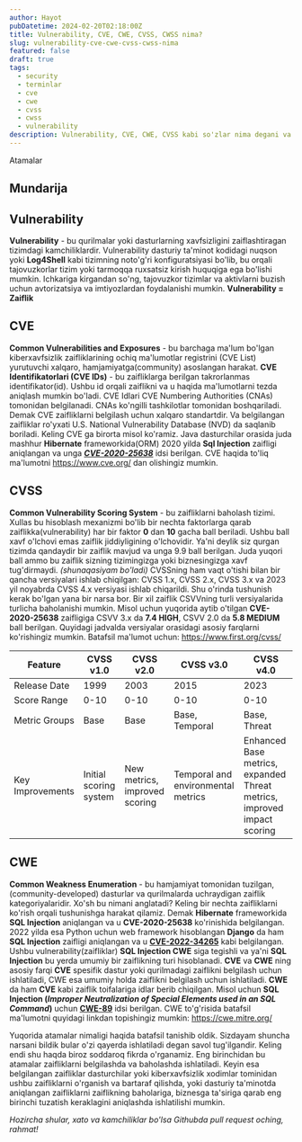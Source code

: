 ```yaml
---
author: Hayot
pubDatetime: 2024-02-20T02:18:00Z
title: Vulnerability, CVE, CWE, CVSS, CWSS nima?
slug: vulnerability-cve-cwe-cvss-cwss-nima
featured: false
draft: true
tags:
  - security
  - terminlar
  - cve
  - cwe
  - cvss
  - cwss
  - vulnerability
description: Vulnerability, CVE, CWE, CVSS kabi so'zlar nima degani va ular nimani anglatishi va qayerda ishlatilishi haqida qisqacha
---
```


Atamalar

## Mundarija

## Vulnerability

**Vulnerability** - bu qurilmalar yoki dasturlarning xavfsizligini zaiflashtiragan tizimdagi kamchiliklardir. Vulnerability dasturiy ta'minot kodidagi nuqson yoki **Log4Shell** kabi tizimning noto'g'ri konfiguratsiyasi bo'lib, bu orqali tajovuzkorlar tizim yoki tarmoqqa ruxsatsiz kirish huquqiga ega bo'lishi mumkin. Ichkariga kirgandan so'ng, tajovuzkor tizimlar va aktivlarni buzish uchun avtorizatsiya va imtiyozlardan foydalanishi mumkin. **Vulnerability = Zaiflik**

## CVE

**Common Vulnerabilities and Exposures** - bu barchaga ma'lum bo'lgan kiberxavfsizlik zaifliklarining ochiq ma'lumotlar registrini (CVE List) yurutuvchi xalqaro, hamjamiyatga(community) asoslangan harakat. **CVE Identifikatorlari (CVE IDs)** - bu zaifliklarga berilgan takrorlanmas identifikator(id). Ushbu id orqali zaiflikni va u haqida ma'lumotlarni tezda aniqlash mumkin bo'ladi. CVE Idlari CVE Numbering Authorities (CNAs) tomonidan belgilanadi. CNAs ko'ngilli tashkilotlar tomonidan boshqariladi.
Demak CVE zaifliklarni belgilash uchun xalqaro standartdir. Va belgilangan zaifliklar ro'yxati U.S. National Vulnerability Database (NVD) da saqlanib boriladi. Keling CVE ga birorta misol ko'ramiz. Java dasturchilar orasida juda mashhur **Hibernate** frameworkida(ORM) 2020 yilda **Sql Injection** zaifligi aniqlangan va unga [_**CVE-2020-25638**_](https://nvd.nist.gov/vuln/detail/CVE-2020-25638) idsi berilgan. CVE haqida to'liq ma'lumotni https://www.cve.org/ dan olishingiz mumkin.

## CVSS

**Common Vulnerability Scoring System** - bu zaifliklarni baholash tizimi. Xullas bu hisoblash mexanizmi bo'lib bir nechta faktorlarga qarab zaiflikka(vulnerability) har bir faktor **0** dan **10** gacha ball beriladi. Ushbu ball xavf o'lchovi emas zaiflik jiddiyligining o'lchovidir. Ya'ni deylik siz qurgan tizimda qandaydir bir zaiflik mavjud va unga 9.9 ball berilgan. Juda yuqori ball ammo bu zaiflik sizning tizimingizga yoki biznesingizga xavf tug'dirmaydi. _(shunaqasiyam bo'ladi)_ CVSSning ham vaqt o'tishi bilan bir qancha versiyalari ishlab chiqilgan: CVSS 1.x, CVSS 2.x, CVSS 3.x va 2023 yil noyabrda CVSS 4.x versiyasi ishlab chiqarildi. Shu o'rinda tushunish kerak bo'lgan yana bir narsa bor. Bir xil zaiflik CSVVning turli versiyalarida turlicha baholanishi mumkin. Misol uchun yuqorida aytib o'tilgan **CVE-2020-25638** zaifligiga CSVV 3.x da **7.4 HIGH**, CSVV 2.0 da **5.8 MEDIUM** ball berilgan. Quyidagi jadvalda versiyalar orasidagi asosiy farqlarni ko'rishingiz mumkin. Batafsil ma'lumot uchun: https://www.first.org/cvss/

| Feature          | CVSS v1.0              | CVSS v2.0                     | CVSS v3.0                          | CVSS v4.0                                                               |
| ---------------- | ---------------------- | ----------------------------- | ---------------------------------- | ----------------------------------------------------------------------- |
| Release Date     | 1999                   | 2003                          | 2015                               | 2023                                                                    |
| Score Range      | 0-10                   | 0-10                          | 0-10                               | 0-10                                                                    |
| Metric Groups    | Base                   | Base                          | Base, Temporal                     | Base, Threat                                                            |
| Key Improvements | Initial scoring system | New metrics, improved scoring | Temporal and environmental metrics | Enhanced Base metrics, expanded Threat metrics, improved impact scoring |

## CWE

**Common Weakness Enumeration** - bu hamjamiyat tomonidan tuzilgan, (community-developed) dasturlar va qurilmalarda uchraydigan zaiflik kategoriyalaridir. Xo'sh bu nimani anglatadi? Keling bir nechta zaifliklarni ko'rish orqali tushunishga harakat qilamiz. Demak **Hibernate** frameworkida **SQL Injection** aniqlangan va u **CVE-2020-25638** ko'rinishida belgilangan. 2022 yilda esa Python uchun web framework hisoblangan **Django** da ham **SQL Injection** zaifligi aniqlangan va u [**CVE-2022-34265**](https://www.cve.org/CVERecord?id=CVE-2022-34265) kabi belgilangan. Ushbu vulnerability(zaifliklar) **SQL Injection CWE** siga tegishli va ya'ni **SQL Injection** bu yerda umumiy bir zaiflikning turi hisoblanadi.
**CVE** va **CWE** ning asosiy farqi **CVE** spesifik dastur yoki qurilmadagi zaiflikni belgilash uchun ishlatiladi, CWE esa umumiy holda zaiflikni belgilash uchun ishlatiladi. **CWE** da ham **CVE** kabi zaiflik toifalariga idlar berib chiqilgan. Misol uchun **SQL Injection (_Improper Neutralization of Special Elements used in an SQL Command_)** uchun [**CWE-89**](https://cwe.mitre.org/data/definitions/89.html) idsi berilgan. CWE to'g'risida batafsil ma'lumotni quyidagi linkdan topishingiz mumkin: https://cwe.mitre.org/

Yuqorida atamalar nimaligi haqida batafsil tanishib oldik. Sizdayam shuncha narsani bildik bular o'zi qayerda ishlatiladi degan savol tug'ilgandir. Keling endi shu haqda biroz soddaroq fikrda o'rganamiz. Eng birinchidan bu atamalar zaifliklarni belgilashda va baholashda ishlatiladi. Keyin esa belgilangan zaifliklar dasturchilar yoki kiberxavfsizlik xodimlar tominidan ushbu zaifliklarni o'rganish va bartaraf qilishda, yoki dasturiy ta'minotda aniqlangan zaifliklarni zaiflikning baholariga, biznesga ta'siriga qarab eng birinchi tuzatish keraklagini aniqlashda ishlatilishi mumkin.

_Hozircha shular, xato va kamchiliklar bo'lsa Githubda pull request oching, rahmat!_
